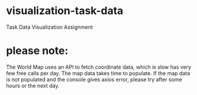 # visualization-task-data
 Task Data Visualization Assignment

# please note:
The World Map uses an API to fetch coordinate data, which is slow has very few free calls per day. The map data takes time to populate. If the map data is not populated and the console gives axios error, please try after some hours or the next day. 
